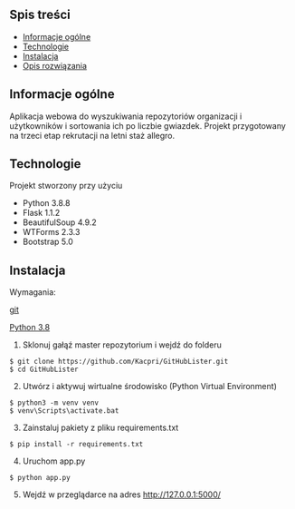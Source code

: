 ## Spis treści
* [Informacje ogólne](#informacje-ogólne)
* [Technologie](#technologie)
* [Instalacja](#instalacja)
* [Opis rozwiązania](#opis-rozwiązania)
## Informacje ogólne
Aplikacja webowa do wyszukiwania repozytoriów organizacji 
i użytkowników i sortowania ich po liczbie gwiazdek.
Projekt przygotowany na trzeci etap rekrutacji
na letni staż allegro.
## Technologie
Projekt stworzony przy użyciu
* Python 3.8.8
* Flask 1.1.2
* BeautifulSoup 4.9.2
* WTForms 2.3.3
* Bootstrap 5.0
## Instalacja
Wymagania: 

[git](https://git-scm.com/downloads)

[Python 3.8](https://www.python.org/downloads/release/python-388/)

1. Sklonuj gałąź master repozytorium i wejdź do folderu 
```
$ git clone https://github.com/Kacpri/GitHubLister.git
$ cd GitHubLister
```
2. Utwórz i aktywuj wirtualne środowisko (Python Virtual Environment)
```
$ python3 -m venv venv
$ venv\Scripts\activate.bat
```
3. Zainstaluj pakiety z pliku requirements.txt
```
$ pip install -r requirements.txt
```
4. Uruchom app.py
```
$ python app.py
```
5. Wejdź w przeglądarce na adres http://127.0.0.1:5000/ 
